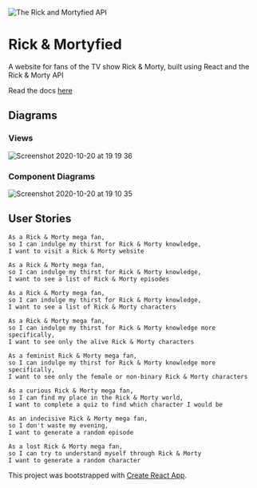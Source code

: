 ![The Rick and Mortyfied API](https://repository-images.githubusercontent.com/120371205/b6740400-92d4-11ea-8a13-d5f6e0558e9b)

# Rick & Mortyfied

A website for fans of the TV show Rick & Morty, built using React and the Rick & Morty API

Read the docs [here](https://rickandmortyapi.com/documentation/#filter-episodes)


## Diagrams

### Views
![Screenshot 2020-10-20 at 19 19 36](https://user-images.githubusercontent.com/28218869/96627755-3c2abf80-1309-11eb-85b6-da138c13b0de.png)

### Component Diagrams
![Screenshot 2020-10-20 at 19 10 35](https://user-images.githubusercontent.com/28218869/96627762-3df48300-1309-11eb-8d4c-44a38aa6bdca.png)


## User Stories

```
As a Rick & Morty mega fan,
so I can indulge my thirst for Rick & Morty knowledge,
I want to visit a Rick & Morty website

As a Rick & Morty mega fan,
so I can indulge my thirst for Rick & Morty knowledge,
I want to see a list of Rick & Morty episodes

As a Rick & Morty mega fan,
so I can indulge my thirst for Rick & Morty knowledge,
I want to see a list of Rick & Morty characters

As a Rick & Morty mega fan,
so I can indulge my thirst for Rick & Morty knowledge more specifically,
I want to see only the alive Rick & Morty characters

As a feminist Rick & Morty mega fan,
so I can indulge my thirst for Rick & Morty knowledge more specifically,
I want to see only the female or non-binary Rick & Morty characters

As a curious Rick & Morty mega fan,
so I can find my place in the Rick & Morty world,
I want to complete a quiz to find which character I would be

As an indecisive Rick & Morty mega fan,
so I don't waste my evening,
I want to generate a random episode

As a lost Rick & Morty mega fan,
so I can try to understand myself through Rick & Morty 
I want to generate a random character
```


This project was bootstrapped with [Create React App](https://github.com/facebook/create-react-app).